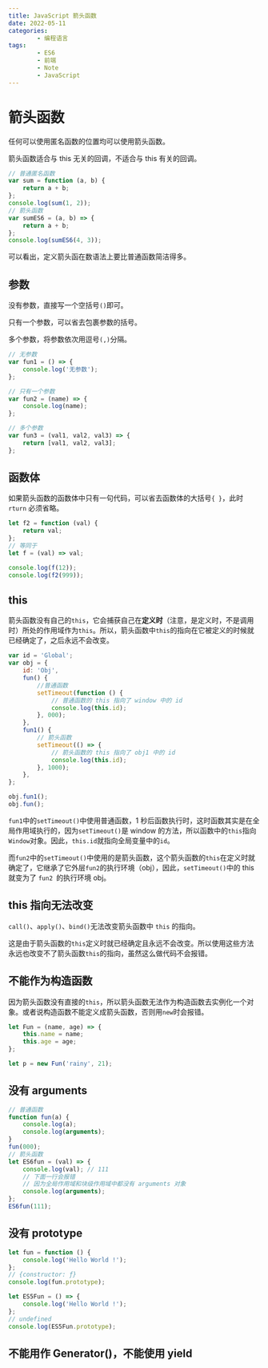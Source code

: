 ```yaml
---
title: JavaScript 箭头函数
date: 2022-05-11
categories:
        - 编程语言
tags:
        - ES6
        - 前端
        - Note
        - JavaScript
---
```


# 箭头函数

任何可以使用匿名函数的位置均可以使用箭头函数。

箭头函数适合与 this 无关的回调，不适合与 this 有关的回调。

```js
// 普通匿名函数
var sum = function (a, b) {
	return a + b;
};
console.log(sum(1, 2));
// 箭头函数
var sumES6 = (a, b) => {
	return a + b;
};
console.log(sumES6(4, 3));
```

可以看出，定义箭头函在数语法上要比普通函数简洁得多。

## 参数

没有参数，直接写一个空括号`()`即可。

只有一个参数，可以省去包裹参数的括号。

多个参数，将参数依次用逗号`(,)`分隔。

```js
// 无参数
var fun1 = () => {
	console.log('无参数');
};

// 只有一个参数
var fun2 = (name) => {
	console.log(name);
};

// 多个参数
var fun3 = (val1, val2, val3) => {
	return [val1, val2, val3];
};
```

## 函数体

如果箭头函数的函数体中只有一句代码，可以省去函数体的大括号`{ }`，此时`rturn` 必须省略。

```js
let f2 = function (val) {
	return val;
};
// 等同于
let f = (val) => val;

console.log(f(12));
console.log(f2(999));
```

## this

箭头函数没有自己的`this`，它会捕获自己在**定义时**（注意，是定义时，不是调用时）所处的作用域作为`this`。所以，箭头函数中`this`的指向在它被定义的时候就已经确定了，之后永远不会改变。

```js
var id = 'Global';
var obj = {
	id: 'Obj',
	fun() {
		//普通函数
		setTimeout(function () {
			// 普通函数的 this 指向了 window 中的 id
			console.log(this.id);
		}, 000);
	},
	fun1() {
		// 箭头函数
		setTimeout(() => {
			// 箭头函数的 this 指向了 obj1 中的 id
			console.log(this.id);
		}, 1000);
	},
};

obj.fun1();
obj.fun();
```

`fun1`中的`setTimeout()`中使用普通函数，1 秒后函数执行时，这时函数其实是在全局作用域执行的，因为`setTimeout()`是 window 的方法，所以函数中的`this`指向`Window`对象。因此，`this.id`就指向全局变量中的`id`。

而`fun2`中的`setTimeout()`中使用的是箭头函数，这个箭头函数的`this`在定义时就确定了，它继承了它外层`fun2`的执行环境（obj），因此，`setTimeout()`中的 this 就变为了 `fun2 `的执行环境 obj。

## this 指向无法改变

`call()`、`apply()`、`bind()`无法改变箭头函数中 `this` 的指向。

这是由于箭头函数的`this`定义时就已经确定且永远不会改变。所以使用这些方法永远也改变不了箭头函数`this`的指向，虽然这么做代码不会报错。

## 不能作为构造函数

因为箭头函数没有直接的`this`，所以箭头函数无法作为构造函数去实例化一个对象。或者说构造函数不能定义成箭头函数，否则用`new`时会报错。

```js
let Fun = (name, age) => {
	this.name = name;
	this.age = age;
};

let p = new Fun('rainy', 21);
```

## 没有 arguments

```js
// 普通函数
function fun(a) {
	console.log(a);
	console.log(arguments);
}
fun(000);
// 箭头函数
let ES6fun = (val) => {
	console.log(val); // 111
	// 下面一行会报错
	// 因为全局作用域和块级作用域中都没有 arguments 对象
	console.log(arguments);
};
ES6fun(111);
```

## 没有 prototype

```js
let fun = function () {
	console.log('Hello World !');
};
// {constructor: ƒ}
console.log(fun.prototype);

let ES5Fun = () => {
	console.log('Hello World !');
};
// undefined
console.log(ES5Fun.prototype);
```

## 不能用作 Generator()，不能使用 yield
